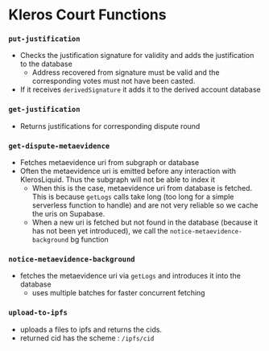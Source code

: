 # Kleros Court Functions

### `put-justification`

- Checks the justification signature for validity and adds the justification to the database
    - Address recovered from signature must be valid and the corresponding votes must not have been casted.
- If it receives `derivedSignature`  it adds it to the derived account database

### `get-justification`

- Returns justifications for corresponding dispute round

### `get-dispute-metaevidence`

- Fetches metaevidence uri from subgraph or database
- Often the metaevidence uri is emitted before any interaction with KlerosLiquid. Thus the subgraph will not be able to index it
    - When this is the case, metaevidence uri from database is fetched. This is because `getLogs` calls take long (too long for a simple serverless function to handle) and are not very reliable so we cache the uris on Supabase.
    - When a new uri is fetched but not found in the database (because it has not been yet introduced), we call the `notice-metaevidence-background` bg function

### `notice-metaevidence-background`

- fetches the metaevidence uri via `getLogs` and introduces it into the database
    - uses multiple batches for faster concurrent fetching

### `upload-to-ipfs`
- uploads a files to ipfs and returns the cids.
- returned cid has the scheme : `/ipfs/cid`